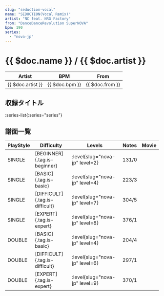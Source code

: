 ```yaml
---
slug: "seduction-vocal"
name: "SEDUCTION(Vocal Remix)"
artist: "NC feat. NRG Factory"
from: "DanceDanceRevolution SuperNOVA"
bpm: 190
series:
  - "nova-jp"
---
```


# {{ $doc.name }} / {{ $doc.artist }}

|Artist|BPM|From|
|------|---|----|
|{{ $doc.artist }}|{{ $doc.bpm }}|{{ $doc.from }}|

## 収録タイトル

:series-list{:series="series"}

## 譜面一覧

|PlayStyle|Difficulty|Levels|Notes|Movie|
|---------|----------|------|-----|-----|
|SINGLE|[BEGINNER]{.tag.is-beginner}|:level{slug="nova-jp" level=2}|131/0||
|SINGLE|[BASIC]{.tag.is-basic}|:level{slug="nova-jp" level=4}|223/3||
|SINGLE|[DIFFICULT]{.tag.is-difficult}|:level{slug="nova-jp" level=7}|304/5||
|SINGLE|[EXPERT]{.tag.is-expert}|:level{slug="nova-jp" level=8}|376/1||
|DOUBLE|[BASIC]{.tag.is-basic}|:level{slug="nova-jp" level=4}|204/4||
|DOUBLE|[DIFFICULT]{.tag.is-difficult}|:level{slug="nova-jp" level=6}|297/1||
|DOUBLE|[EXPERT]{.tag.is-expert}|:level{slug="nova-jp" level=9}|370/1||
